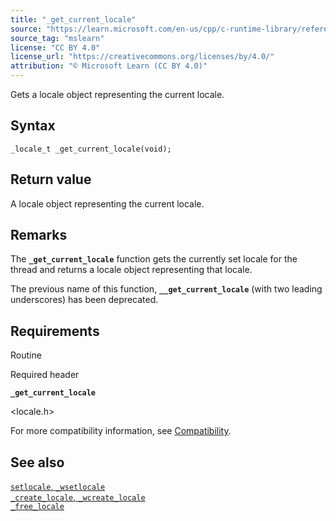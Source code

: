 ```yaml
---
title: "_get_current_locale"
source: "https://learn.microsoft.com/en-us/cpp/c-runtime-library/reference/get-current-locale?view=msvc-170"
source_tag: "mslearn"
license: "CC BY 4.0"
license_url: "https://creativecommons.org/licenses/by/4.0/"
attribution: "© Microsoft Learn (CC BY 4.0)"
---
```

Gets a locale object representing the current locale.

## Syntax

```
_locale_t _get_current_locale(void);
```

## Return value

A locale object representing the current locale.

## Remarks

The **`_get_current_locale`** function gets the currently set locale for the thread and returns a locale object representing that locale.

The previous name of this function, **`__get_current_locale`** (with two leading underscores) has been deprecated.

## Requirements

Routine

Required header

**`_get_current_locale`**

<locale.h>

For more compatibility information, see [Compatibility](https://learn.microsoft.com/en-us/cpp/c-runtime-library/compatibility?view=msvc-170).

## See also

[`setlocale`, `_wsetlocale`](https://learn.microsoft.com/en-us/cpp/c-runtime-library/reference/setlocale-wsetlocale?view=msvc-170)  
[`_create_locale`, `_wcreate_locale`](https://learn.microsoft.com/en-us/cpp/c-runtime-library/reference/create-locale-wcreate-locale?view=msvc-170)  
[`_free_locale`](https://learn.microsoft.com/en-us/cpp/c-runtime-library/reference/free-locale?view=msvc-170)